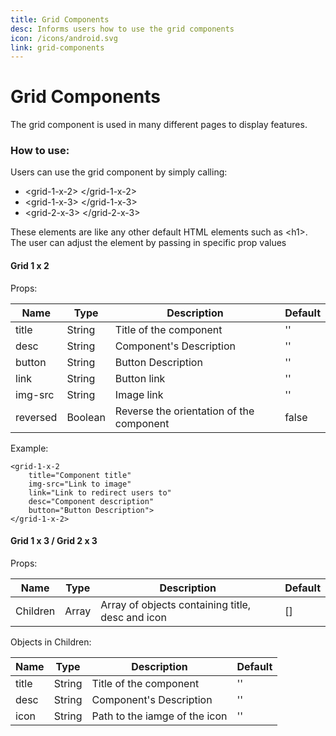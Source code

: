 ```yaml
---
title: Grid Components
desc: Informs users how to use the grid components
icon: /icons/android.svg
link: grid-components
---
```


# Grid Components

The grid component is used in many different pages to display features.

### How to use:

Users can use the grid component by simply calling:

- <grid-1-x-2\> </grid-1-x-2\>
- <grid-1-x-3\> </grid-1-x-3\>
- <grid-2-x-3\> </grid-2-x-3\>

These elements are like any other default HTML elements such as <h1\>. The user
can adjust the element by passing in specific prop values

#### Grid 1 x 2

Props:

| Name     | Type    | Description                              | Default |
| -------- | ------- | ---------------------------------------- | ------- |
| title    | String  | Title of the component                   | ''      |
| desc     | String  | Component's Description                  | ''      |
| button   | String  | Button Description                       | ''      |
| link     | String  | Button link                              | ''      |
| img-src  | String  | Image link                               | ''      |
| reversed | Boolean | Reverse the orientation of the component | false   |

Example:

```
<grid-1-x-2
    title="Component title"
    img-src="Link to image"
    link="Link to redirect users to"
    desc="Component description"
    button="Button Description">
</grid-1-x-2>
```

<grid-1-x-2 
    title="Component title"
    img-src="https://i.imgur.com/pX2adkj.png"
    link="https://cssc.utm.utoronto.ca/"
    desc="Component description"
    button="Button Description"> </grid-1-x-2>

#### Grid 1 x 3 / Grid 2 x 3

Props:

| Name     | Type  | Description                                      | Default |
| -------- | ----- | ------------------------------------------------ | ------- |
| Children | Array | Array of objects containing title, desc and icon | []      |

Objects in Children:

| Name  | Type   | Description                   | Default |
| ----- | ------ | ----------------------------- | ------- |
| title | String | Title of the component        | ''      |
| desc  | String | Component's Description       | ''      |
| icon  | String | Path to the iamge of the icon | ''      |
